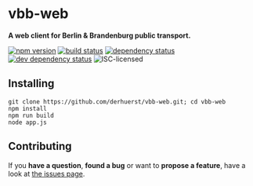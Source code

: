 # vbb-web

**A web client for Berlin & Brandenburg public transport.**

[![npm version](https://img.shields.io/npm/v/vbb-web.svg)](https://www.npmjs.com/package/vbb-web)
[![build status](https://img.shields.io/travis/derhuerst/vbb-web.svg)](https://travis-ci.org/derhuerst/vbb-web)
[![dependency status](https://img.shields.io/david/derhuerst/vbb-web.svg)](https://david-dm.org/derhuerst/vbb-web)
[![dev dependency status](https://img.shields.io/david/dev/derhuerst/vbb-web.svg)](https://david-dm.org/derhuerst/vbb-web#info=devDependencies)
![ISC-licensed](https://img.shields.io/github/license/derhuerst/vbb-web.svg)


## Installing

```
git clone https://github.com/derhuerst/vbb-web.git; cd vbb-web
npm install
npm run build
node app.js
```


## Contributing

If you **have a question**, **found a bug** or want to **propose a feature**, have a look at [the issues page](https://github.com/derhuerst/vbb-web/issues).
